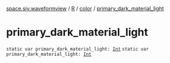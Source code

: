 [space.siy.waveformview](../../index.md) / [R](../index.md) / [color](index.md) / [primary_dark_material_light](./primary_dark_material_light.md)

# primary_dark_material_light

`static var primary_dark_material_light: `[`Int`](https://kotlinlang.org/api/latest/jvm/stdlib/kotlin/-int/index.html)
`static var primary_dark_material_light: `[`Int`](https://kotlinlang.org/api/latest/jvm/stdlib/kotlin/-int/index.html)